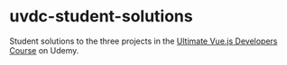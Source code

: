 # uvdc-student-solutions
Student solutions to the three projects in the [Ultimate Vue.js Developers Course](https://www.udemy.com/vuejs-2-essentials/?couponCode=JSDOJO-GITHUB) on Udemy.
